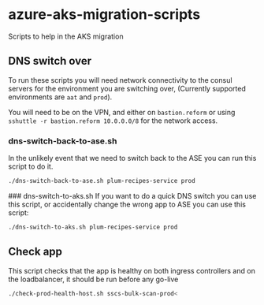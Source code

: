 # azure-aks-migration-scripts
Scripts to help in the AKS migration

## DNS switch over 

To run these scripts you will need network connectivity to the consul servers for the environment you are switching over, (Currently supported environments are `aat` and `prod`).

You will need to be on the VPN,
and either on `bastion.reform` or using `sshuttle -r bastion.reform 10.0.0.0/8` for the network access.

### dns-switch-back-to-ase.sh
In the unlikely event that we need to switch back to the ASE you can run this script to do it.
```bash
./dns-switch-back-to-ase.sh plum-recipes-service prod
```

### dns-switch-to-aks.sh
If you want to do a quick DNS switch you can use this script, or accidentally change the wrong app to ASE you can use this script:
```bash
./dns-switch-to-aks.sh plum-recipes-service prod
```

## Check app

This script checks that the app is healthy on both ingress controllers and on the loadbalancer, it should be run before any go-live

```bash
./check-prod-health-host.sh sscs-bulk-scan-prod<
```
